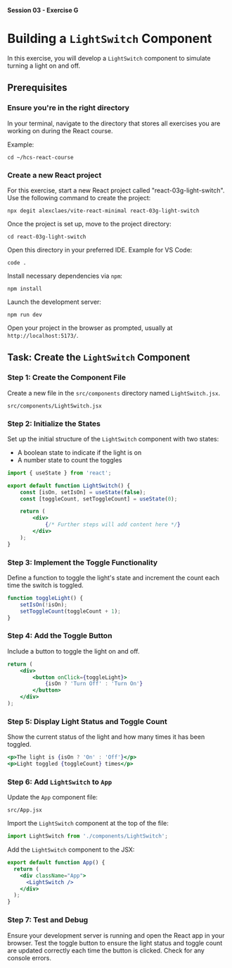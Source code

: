 **Session 03 - Exercise G**

# Building a `LightSwitch` Component

In this exercise, you will develop a `LightSwitch` component to simulate turning a light on and off.

## Prerequisites

### Ensure you're in the right directory

In your terminal, navigate to the directory that stores all exercises you are working on during the React course.

Example:

```
cd ~/hcs-react-course
```

### Create a new React project

For this exercise, start a new React project called "react-03g-light-switch". Use the following command to create the project:

```
npx degit alexclaes/vite-react-minimal react-03g-light-switch
```

Once the project is set up, move to the project directory:

```
cd react-03g-light-switch
```

Open this directory in your preferred IDE. Example for VS Code:

```
code .
```

Install necessary dependencies via `npm`:

```
npm install
```

Launch the development server:

```
npm run dev
```

Open your project in the browser as prompted, usually at `http://localhost:5173/`.


## Task: Create the `LightSwitch` Component

### Step 1: Create the Component File

Create a new file in the `src/components` directory named `LightSwitch.jsx`.

```
src/components/LightSwitch.jsx
```

### Step 2: Initialize the States

Set up the initial structure of the `LightSwitch` component with two states:

- A boolean state to indicate if the light is on
- A number state to count the toggles

```jsx
import { useState } from 'react';

export default function LightSwitch() {
    const [isOn, setIsOn] = useState(false);
    const [toggleCount, setToggleCount] = useState(0);

    return (
        <div>
            {/* Further steps will add content here */}
        </div>
    );
}
```

### Step 3: Implement the Toggle Functionality

Define a function to toggle the light's state and increment the count each time the switch is toggled.

```jsx
function toggleLight() {
    setIsOn(!isOn);
    setToggleCount(toggleCount + 1);
}
```

### Step 4: Add the Toggle Button

Include a button to toggle the light on and off.

```jsx
return (
    <div>
        <button onClick={toggleLight}>
            {isOn ? 'Turn Off' : 'Turn On'}
        </button>
    </div>
);
```

### Step 5: Display Light Status and Toggle Count

Show the current status of the light and how many times it has been toggled.

```jsx
<p>The light is {isOn ? 'On' : 'Off'}</p>
<p>Light toggled {toggleCount} times</p>
```

### Step 6: Add `LightSwitch` to `App`

Update the `App` component file:

```
src/App.jsx
```

Import the `LightSwitch` component at the top of the file:


```jsx
import LightSwitch from './components/LightSwitch';
```

Add the `LightSwitch` component to the JSX:

```jsx
export default function App() {
  return (
    <div className="App">
      <LightSwitch />
    </div>
  );
}
```


### Step 7: Test and Debug

Ensure your development server is running and open the React app in your browser. Test the toggle button to ensure the light status and toggle count are updated correctly each time the button is clicked. Check for any console errors.
